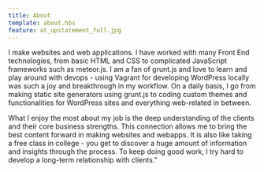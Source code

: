 ```yaml
---
title: About
template: about.hbs
feature: at_upstatement_full.jpg
---
```


I make websites and web applications. I have worked with many Front End technologies, from basic HTML and CSS to complicated JavaScript frameworks such as meteor.js. I am a fan of grunt.js and love to learn and play around with devops - using Vagrant for developing WordPress locally was such a joy and breakthrough in my workflow. On a daily basis, I go from making static site generators using grunt.js to coding custom themes and functionalities for WordPress sites and everything web-related in between.

What I enjoy the most about my job is the deep understanding of the clients and their core business strengths. This connection allows me to bring the best content forward in making websites and webapps. It is also like taking a free class in college - you get to discover a huge amount of information and insights through the process. To keep doing good work, I try hard to develop a long-term relationship with clients."
